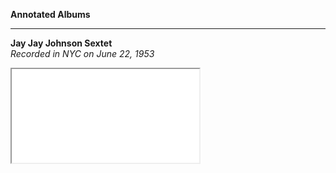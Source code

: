 
**Annotated Albums**    

---

**Jay Jay Johnson Sextet**    
*Recorded in NYC on June 22, 1953*
<html>
  <iframe src="/album_iframe.html#1678475623504">
</html>
     
---

**Clifford Brown Quartet**    
*Recorded in Paris on October 15, 1953*
 <html>
  <iframe src="/album_iframe.html#1677866395944">
</html>


